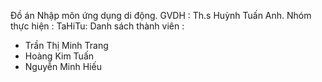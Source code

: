 Đồ án Nhập môn ứng dụng di động. GVDH : Th.s Huỳnh Tuấn Anh.
Nhóm thực hiện : TaHiTu: Danh sách thành viên :
-    Trần Thị Minh Trang 
-    Hoàng Kim Tuấn
-    Nguyễn Minh Hiếu